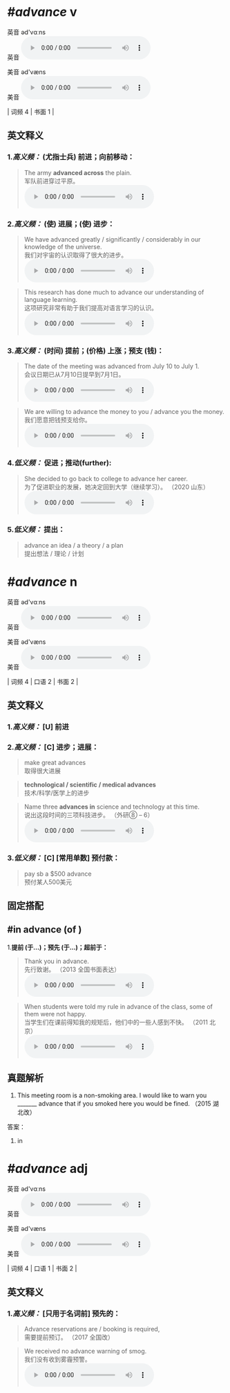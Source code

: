 # ***\#advance*** v
英音 əd'vɑːns  
英音
<audio src="./media/advance-B.aac" controls="controls"></audio>

美音 əd'væns  
美音
<audio src="./media/advance.aac" controls="controls"></audio>



| 词频 4 | 书面 1 |  

英文释义
---
### 1.*高义频：* **(尤指士兵) 前进；向前移动：**  

 > The army **advanced across** the plain.   
 > 军队前进穿过平原。    
<audio src="./media/1-advance.aac" controls="controls"></audio>

### 2.*高义频：* **(使) 进展；(使) 进步：**  

 > We have advanced greatly / significantly / considerably in our knowledge of the universe.  
 > 我们对宇宙的认识取得了很大的进步。    
<audio src="./media/We have advanced greatly in our_AAC.aac" controls="controls"></audio>

 > This research has done much to advance our understanding of language learning.   
 > 这项研究非常有助于我们提高对语言学习的认识。    
<audio src="./media/3-advance.aac" controls="controls"></audio>

### 3.*高义频：* **(时间) 提前；(价格) 上涨；预支 (钱)：**  

 > The date of the meeting was advanced from July 10 to July 1.   
 > 会议日期已从7月10日提早到7月1日。    
<audio src="./media/4-advance.aac" controls="controls"></audio>

 > We are willing to advance the money to you / advance you the money.  
 > 我们愿意把钱预支给你。    
<audio src="./media/We are willing to advance the money to you_AAC.aac" controls="controls"></audio>

### 4.*低义频：* **促进；推动(further):**  

 > She decided to go back to college to advance her career.  
 > 为了促进职业的发展，她决定回到大学（继续学习）。  （2020 山东）  
<audio src="./media/She decided to go back to college to advance her career_AAC.aac" controls="controls"></audio>

### 5.*低义频：* **提出：**  

 > advance an idea / a theory / a plan  
 > 提出想法 / 理论 / 计划    


# ***\#advance*** n
英音 əd'vɑːns  
英音
<audio src="./media/advance-B.aac" controls="controls"></audio>

美音 əd'væns  
美音
<audio src="./media/advance.aac" controls="controls"></audio>



| 词频 4 | 口语 2 | 书面 2 |  

英文释义
---
### 1.*高义频：* **[U] 前进**  

### 2.*高义频：* **[C] 进步；进展：**  

 > make great advances   
 > 取得很大进展    

 > **technological / scientific / medical advances**  
 > 技术/科学/医学上的进步    

 > Name three **advances in** science and technology at this time.  
 > 说出这段时间的三项科技进步。  （外研⑧ – 6）  
<audio src="./media/6-advance.aac" controls="controls"></audio>

### 3.*低义频：* **[C] [常用单数] 预付款：**  

 > pay sb a $500 advance   
 > 预付某人500美元    


固定搭配
---
## \#in advance (of ) 
1.**提前 (于…)；预先 (于…)；超前于：**  

 > Thank you in advance.  
 > 先行致谢。  （2013 全国书面表达）  
<audio src="./media/advance-8.aac" controls="controls"></audio>

 > When students were told my rule in advance of the class, some of them were not happy.  
 > 当学生们在课前得知我的规矩后，他们中的一些人感到不快。  （2011 北京）  
<audio src="./media/7-advance.aac" controls="controls"></audio>


真题解析
---
1. This meeting room is a non-smoking area. I would like to warn you _______ advance that if you smoked here you would be fined.  （2015 湖北改）  

答案：
1. in  

# ***\#advance*** adj
英音 əd'vɑːns  
英音
<audio src="./media/advance-B.aac" controls="controls"></audio>

美音 əd'væns  
美音
<audio src="./media/advance.aac" controls="controls"></audio>



| 词频 4 | 口语 1 | 书面 2 |  

英文释义
---
### 1.*高义频：* **[只用于名词前] 预先的：**  

 > Advance reservations are / booking is required,  
 > 需要提前预订。  （2017 全国改）  

 > We received no advance warning of smog.   
 > 我们没有收到雾霾预警。    
<audio src="./media/8-advance.aac" controls="controls"></audio>


